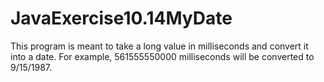 # JavaExercise10.14MyDate

This program is meant to take a long value in milliseconds and convert it into a date.
For example, 561555550000 milliseconds will be converted to 9/15/1987.
